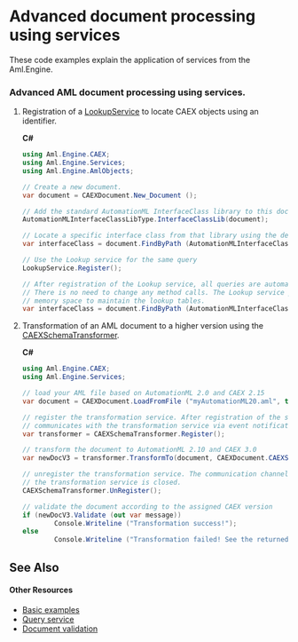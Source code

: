 # Advanced document processing using services

These code examples explain the application of services from the Aml.Engine.



### Advanced AML document processing using services.
<ol>
<li id="Loading">
        
Registration of a [LookupService](../Documentation/Aml.Engine.Services/LookupService/README.md) to locate CAEX objects using  an identifier.
        

**C#**<br />
``` C#
using Aml.Engine.CAEX;
using Aml.Engine.Services;
using Aml.Engine.AmlObjects;

// Create a new document.
var document = CAEXDocument.New_Document ();

// Add the standard AutomationML InterfaceClass library to this document.
AutomationMLInterfaceClassLibType.InterfaceClassLib(document);

// Locate a specific interface class from that library using the default query service.
var interfaceClass = document.FindByPath (AutomationMLInterfaceClassLib.InterlockingVariableInterface);

// Use the Lookup service for the same query
LookupService.Register();

// After registration of the Lookup service, all queries are automatically transferred to the Lookup service.
// There is no need to change any method calls. The Lookup service performs faster but needs additional
// memory space to maintain the lookup tables.
var interfaceClass = document.FindByPath (AutomationMLInterfaceClassLib.InterlockingVariableInterface);
```

</li>
<li id="Transformation">
        
Transformation of an AML document to a higher version using the [CAEXSchemaTransformer](../Documentation/Aml.Engine.Services/CAEXSchemaTransformer/README.md).

        

**C#**<br />
``` C#
using Aml.Engine.CAEX;
using Aml.Engine.Services;

// load your AML file based on AutomationML 2.0 and CAEX 2.15
var document = CAEXDocument.LoadFromFile ("myAutomationML20.aml", true);

// register the transformation service. After registration of the service, the AMLEngine
// communicates with the transformation service via event notification.
var transformer = CAEXSchemaTransformer.Register();

// transform the document to AutomationML 2.10 and CAEX 3.0
var newDocV3 = transformer.TransformTo(document, CAEXDocument.CAEXSchema.CAEX3_0);

// unregister the transformation service. The communication channel between the AMLEngine and
// the transformation service is closed.
CAEXSchemaTransformer.UnRegister();

// validate the document according to the assigned CAEX version
if (newDocV3.Validate (out var message))
        Console.Writeline ("Transformation success!");
else
        Console.Writeline ("Transformation failed! See the returned message for details.");
```
</li>
</ol>

## See Also


#### Other Resources
- [Basic examples](basic.md)
- [Query service](queries.md)
- [Document validation](validation.md)
